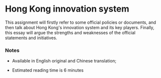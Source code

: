 # Hong Kong innovation system

This assignment will firstly refer to some official policies or documents, and then talk about Hong Kong's innovation system and its key players. Finally, this essay will argue the strengths and weaknesses of the official statements and initiatives.

### Notes
- Available in English original and Chinese translation;

- Estimated reading time is 6 minutes
